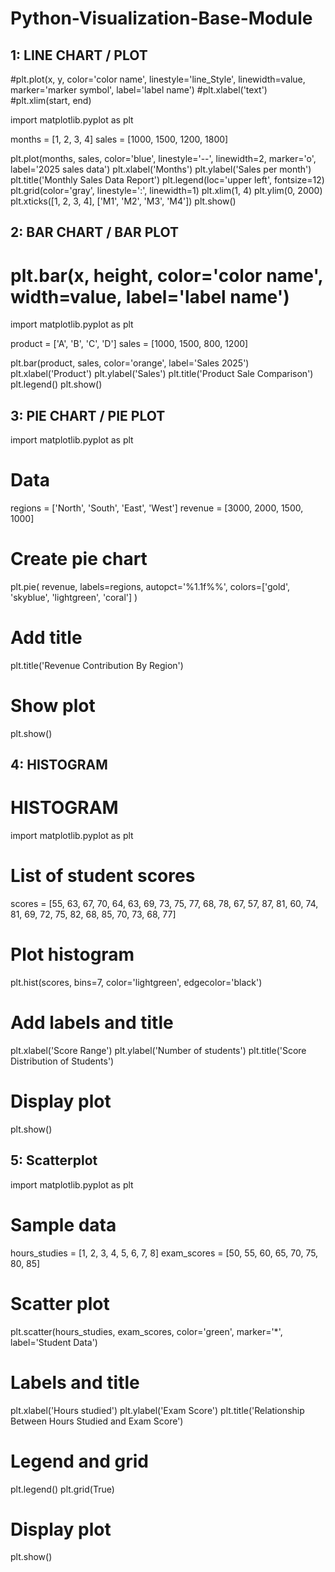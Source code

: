 # Python-Visualization-Base-Module

## 1: LINE CHART / PLOT
#plt.plot(x, y, color='color name', linestyle='line_Style', linewidth=value, marker='marker symbol', label='label name')
#plt.xlabel('text')
#plt.xlim(start, end)

import matplotlib.pyplot as plt

months = [1, 2, 3, 4]
sales = [1000, 1500, 1200, 1800]

plt.plot(months, sales, color='blue', linestyle='--', linewidth=2, marker='o', label='2025 sales data')
plt.xlabel('Months')
plt.ylabel('Sales per month')
plt.title('Monthly Sales Data Report')
plt.legend(loc='upper left', fontsize=12)
plt.grid(color='gray', linestyle=':', linewidth=1)
plt.xlim(1, 4)
plt.ylim(0, 2000)
plt.xticks([1, 2, 3, 4], ['M1', 'M2', 'M3', 'M4'])
plt.show()


## 2: BAR CHART / BAR PLOT

# plt.bar(x, height, color='color name', width=value, label='label name')

import matplotlib.pyplot as plt

product = ['A', 'B', 'C', 'D']
sales = [1000, 1500, 800, 1200]

plt.bar(product, sales, color='orange', label='Sales 2025')
plt.xlabel('Product')
plt.ylabel('Sales')
plt.title('Product Sale Comparison')
plt.legend()
plt.show()



## 3: PIE CHART / PIE PLOT
import matplotlib.pyplot as plt

# Data
regions = ['North', 'South', 'East', 'West']
revenue = [3000, 2000, 1500, 1000]

# Create pie chart
plt.pie(
    revenue,
    labels=regions,
    autopct='%1.1f%%',
    colors=['gold', 'skyblue', 'lightgreen', 'coral']
)

# Add title
plt.title('Revenue Contribution By Region')

# Show plot
plt.show()


## 4: HISTOGRAM
# HISTOGRAM
import matplotlib.pyplot as plt

# List of student scores
scores = [55, 63, 67, 70, 64, 63, 69, 73, 75, 77, 68, 78, 67, 57, 87, 81, 60, 74, 81, 69, 72, 75, 82, 68, 85, 70, 73, 68, 77]

# Plot histogram
plt.hist(scores, bins=7, color='lightgreen', edgecolor='black')

# Add labels and title
plt.xlabel('Score Range')
plt.ylabel('Number of students')
plt.title('Score Distribution of Students')

# Display plot
plt.show()

## 5: Scatterplot
import matplotlib.pyplot as plt

# Sample data
hours_studies = [1, 2, 3, 4, 5, 6, 7, 8]
exam_scores =  [50, 55, 60, 65, 70, 75, 80, 85]

# Scatter plot
plt.scatter(hours_studies, exam_scores, color='green', marker='*', label='Student Data')

# Labels and title
plt.xlabel('Hours studied')
plt.ylabel('Exam Score')
plt.title('Relationship Between Hours Studied and Exam Score')

# Legend and grid
plt.legend()
plt.grid(True)

# Display plot
plt.show()
